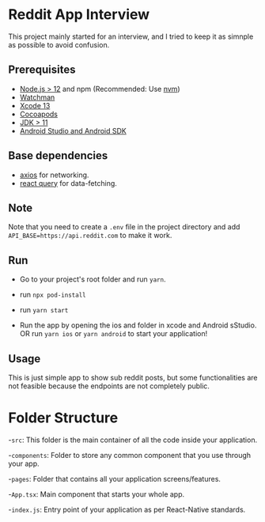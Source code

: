 # Reddit App Interview

This project mainly started for an interview, and I tried to keep it as simnple as possible to avoid confusion.

## Prerequisites

- [Node.js > 12](https://nodejs.org) and npm (Recommended: Use [nvm](https://github.com/nvm-sh/nvm))
- [Watchman](https://facebook.github.io/watchman)
- [Xcode 13](https://developer.apple.com/xcode)
- [Cocoapods](https://cocoapods.org)
- [JDK > 11](https://www.oracle.com/java/technologies/javase-jdk11-downloads.html)
- [Android Studio and Android SDK](https://developer.android.com/studio)

## Base dependencies

- [axios](https://github.com/axios/axios) for networking.
- [react query](https://tanstack.com/query/v4/docs/react/overview) for data-fetching.

## Note

Note that you need to create a `.env` file in the project directory and add `API_BASE=https://api.reddit.com` to make it work.

## Run

- Go to your project's root folder and run `yarn`.

- run `npx pod-install`

- run `yarn start`

- Run the app by opening the ios and folder in xcode and Android sStudio. OR run `yarn ios` or `yarn android` to start your application!

## Usage

This is just simple app to show sub reddit posts, but some functionalities are not feasible because the endpoints are not completely public.

# Folder Structure

-`src`: This folder is the main container of all the code inside your application.

-`components`: Folder to store any common component that you use through your app.

-`pages`: Folder that contains all your application screens/features.

-`App.tsx`: Main component that starts your whole app.

-`index.js`: Entry point of your application as per React-Native standards.
